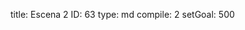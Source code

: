 title:          Escena 2
ID:             63
type:           md
compile:        2
setGoal:        500


